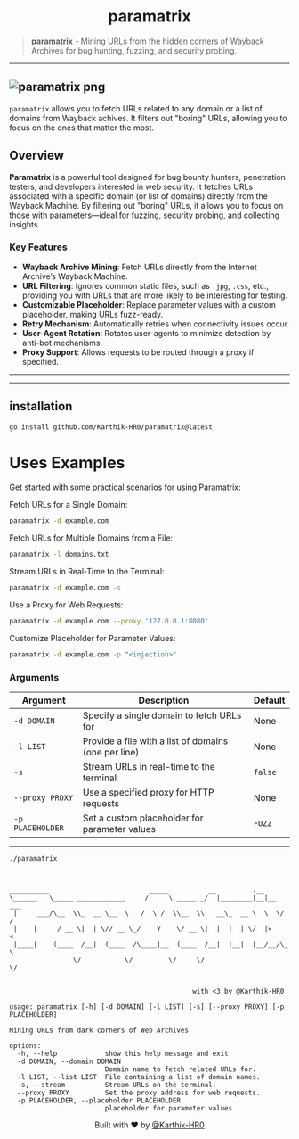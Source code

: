 <h1 align="center">paramatrix</h1>

> **paramatrix**  - Mining URLs from the hidden corners of Wayback Archives for bug hunting, fuzzing, and security probing.
---


  

![paramatrix png](https://github.com/user-attachments/assets/6775989d-222c-46cc-be5a-68bc0142a2e3)
---


`paramatrix` allows you to fetch URLs related to any domain or a list of domains from Wayback achives. It filters out "boring" URLs, allowing you to focus on the ones that matter the most.

## Overview
**Paramatrix** is a powerful tool designed for bug bounty hunters, penetration testers, and developers interested in web security. It fetches URLs associated with a specific domain (or list of domains) directly from the Wayback Machine. By filtering out "boring" URLs, it allows you to focus on those with parameters—ideal for fuzzing, security probing, and collecting insights.

### Key Features
- **Wayback Archive Mining**: Fetch URLs directly from the Internet Archive’s Wayback Machine.
- **URL Filtering**: Ignores common static files, such as `.jpg`, `.css`, etc., providing you with URLs that are more likely to be interesting for testing.
- **Customizable Placeholder**: Replace parameter values with a custom placeholder, making URLs fuzz-ready.
- **Retry Mechanism**: Automatically retries when connectivity issues occur.
- **User-Agent Rotation**: Rotates user-agents to minimize detection by anti-bot mechanisms.
- **Proxy Support**: Allows requests to be routed through a proxy if specified.

---


---

## installation 
```bash 
go install github.com/Karthik-HR0/paramatrix@latest
```

# Uses Examples

Get started with some practical scenarios for using Paramatrix:

Fetch URLs for a Single Domain:

```bash
paramatrix -d example.com
 ```

Fetch URLs for Multiple Domains from a File:

 ```bash
paramatrix -l domains.txt
 ```

Stream URLs in Real-Time to the Terminal:

``` bash
paramatrix -d example.com -s
 ```

Use a Proxy for Web Requests:

```bash
paramatrix -d example.com --proxy '127.0.0.1:8080'
```

Customize Placeholder for Parameter Values:

```bash
paramatrix -d example.com -p "<injection>"
```

<h3>Arguments</h3><table>
  <thead>
    <tr>
      <th>Argument</th>
      <th>Description</th>
      <th>Default</th>
    </tr>
  </thead>
  <tbody>
    <tr>
      <td><code>-d DOMAIN</code></td>
      <td>Specify a single domain to fetch URLs for</td>
      <td>None</td>
    </tr>
    <tr>
      <td><code>-l LIST</code></td>
      <td>Provide a file with a list of domains (one per line)</td>
      <td>None</td>
    </tr>
    <tr>
      <td><code>-s</code></td>
      <td>Stream URLs in real-time to the terminal</td>
      <td><code>false</code></td>
    </tr>
    <tr>
      <td><code>--proxy PROXY</code></td>
      <td>Use a specified proxy for HTTP requests</td>
      <td>None</td>
    </tr>
    <tr>
      <td><code>-p PLACEHOLDER</code></td>
      <td>Set a custom placeholder for parameter values</td>
      <td><code>FUZZ</code></td>
    </tr>
  </tbody>
</table>

---
```
./paramatrix



__________                         _____          __         .__
\______   \_____ ____________     /     \ _____ _/  |________|__|__  ___
 |     ___/\__  \\_  __ \__  \   /  \ /  \\__  \\   __\_  __ \  \  \/  /
 |    |     / __ \|  | \// __ \_/    Y    \/ __ \|  |  |  | \/  |>    <
 |____|    (____  /__|  (____  /\____|__  (____  /__|  |__|  |__/__/\_ \
                \/           \/         \/     \/                     \/


                                              with <3 by @Karthik-HR0

usage: paramatrix [-h] [-d DOMAIN] [-l LIST] [-s] [--proxy PROXY] [-p PLACEHOLDER]

Mining URLs from dark corners of Web Archives

options:
  -h, --help            show this help message and exit
  -d DOMAIN, --domain DOMAIN
                        Domain name to fetch related URLs for.
  -l LIST, --list LIST  File containing a list of domain names.
  -s, --stream          Stream URLs on the terminal.
  --proxy PROXY         Set the proxy address for web requests.
  -p PLACEHOLDER, --placeholder PLACEHOLDER
                        placeholder for parameter values
```
<p align="center">
Built with ❤️ by <a href="https://github.com/Karthik-HR0">@Karthik-HR0</a>
</p>
